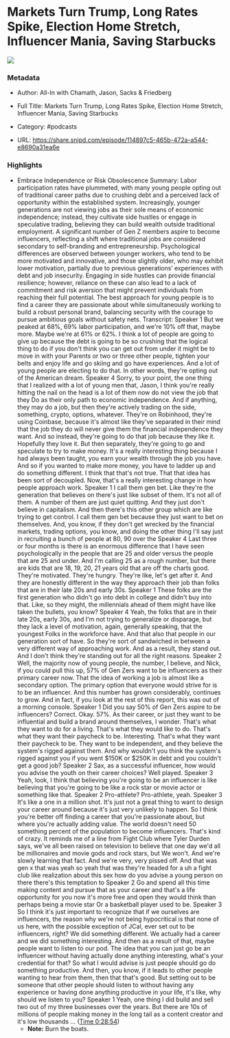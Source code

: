 # Markets Turn Trump, Long Rates Spike, Election Home Stretch, Influencer Mania, Saving Starbucks

![](https://wsrv.nl/?url=https%3A%2F%2Fstatic.libsyn.com%2Fp%2Fassets%2Fa%2F9%2Fc%2Fb%2Fa9cb4d1dadb1ea21%2Fall-in_logo.png&w=100&h=100)

### Metadata

- Author: All-In with Chamath, Jason, Sacks & Friedberg
- Full Title: Markets Turn Trump, Long Rates Spike, Election Home Stretch, Influencer Mania, Saving Starbucks
- Category: #podcasts



- URL: https://share.snipd.com/episode/114897c5-465b-472a-a544-e8690a31ea6e

### Highlights

- Embrace Independence or Risk Obsolescence
  Summary:
  Labor participation rates have plummeted, with many young people opting out of traditional career paths due to crushing debt and a perceived lack of opportunity within the established system.
  Increasingly, younger generations are not viewing jobs as their sole means of economic independence; instead, they cultivate side hustles or engage in speculative trading, believing they can build wealth outside traditional employment. A significant number of Gen Z members aspire to become influencers, reflecting a shift where traditional jobs are considered secondary to self-branding and entrepreneurship.
  Psychological differences are observed between younger workers, who tend to be more motivated and innovative, and those slightly older, who may exhibit lower motivation, partially due to previous generations’ experiences with debt and job insecurity.
  Engaging in side hustles can provide financial resilience; however, reliance on these can also lead to a lack of commitment and risk aversion that might prevent individuals from reaching their full potential.
  The best approach for young people is to find a career they are passionate about while simultaneously working to build a robust personal brand, balancing security with the courage to pursue ambitious goals without safety nets.
  Transcript:
  Speaker 1
  But we peaked at 68%, 69% labor participation, and we're 10% off that, maybe more. Maybe we're at 61% or 62%. I think a lot of people are going to give up because the debt is going to be so crushing that the logical thing to do if you don't think you can get out from under it might be to move in with your Parents or two or three other people, tighten your belts and enjoy life and go skiing and go have experiences. And a lot of young people are electing to do that. In other words, they're opting out of the American dream.
  Speaker 4
  Sorry, to your point, the one thing that I realized with a lot of young men that, Jason, I think you're really hitting the nail on the head is a lot of them now do not view the job that they Do as their only path to economic independence. And if anything, they may do a job, but then they're actively trading on the side, something, crypto, options, whatever. They're on Robinhood, they're using Coinbase, because it's almost like they've separated in their mind that the job they do will never give them the financial independence they want. And so instead, they're going to do that job because they like it. Hopefully they love it. But then separately, they're going to go and speculate to try to make money. It's a really interesting thing because I had always been taught, you earn your wealth through the job you have. And so if you wanted to make more money, you have to ladder up and do something different. I think that that's not true. That that idea has been sort of decoupled. Now, that's a really interesting change in how people approach work.
  Speaker 1
  I call them gen bet. Like they're the generation that believes on there's just like subset of them. It's not all of them. A number of them are just quiet quitting. And they just don't believe in capitalism. And then there's this other group which are like trying to get control. I call them gen bet because they just want to bet on themselves. And, you know, if they don't get wrecked by the financial markets, trading options, you know, and doing the other thing I'll say just in recruiting a bunch of people at 80, 90 over the
  Speaker 4
  Last three or four months is there is an enormous difference that I have seen psychologically in the people that are 25 and older versus the people that are 25 and under. And I'm calling 25 as a rough number, but there are kids that are 18, 19, 20, 21 years old that are off the charts good. They're motivated. They're hungry. They're like, let's get after it. And they are honestly different in the way they approach their job than folks that are in their late 20s and early 30s.
  Speaker 1
  These folks are the first generation who didn't go into debt in college and didn't buy into that. Like, so they might, the millennials ahead of them might have like taken the bullets, you know?
  Speaker 4
  Yeah, the folks that are in their late 20s, early 30s, and I'm not trying to generalize or disparage, but they lack a level of motivation, again, generally speaking, that the youngest Folks in the workforce have. And that also that people in our generation sort of have. So they're sort of sandwiched in between a very different way of approaching work. And as a result, they stand out. And I don't think they're standing out for all the right reasons.
  Speaker 2
  Well, the majority now of young people, the number, I believe, and Nick, if you could pull this up, 57% of Gen Zers want to be influencers as their primary career now. That the idea of working a job is almost like a secondary option. The primary option that everyone would strive for is to be an influencer. And this number has grown considerably, continues to grow. And in fact, if you look at the rest of this report, this was out of a morning console.
  Speaker 1
  Did you say 50% of Gen Zers aspire to be influencers? Correct. Okay. 57%. As their career, or just they want to be influential and build a brand around themselves, I wonder. That's what they want to do for a living. That's what they would like to do. That's what they want their paycheck to be. Interesting. That's what they want their paycheck to be. They want to be independent, and they believe the system's rigged against them. And why wouldn't you think the system's rigged against you if you went $150K or $250K in debt and you couldn't get a good job?
  Speaker 2
  Sax, as a successful influencer, how would you advise the youth on their career choices? Well played.
  Speaker 3
  Yeah, look, I think that believing you're going to be an influencer is like believing that you're going to be like a rock star or movie actor or something like that.
  Speaker 2
  Pro-athlete? Pro-athlete, yeah.
  Speaker 3
  It's like a one in a million shot. It's just not a great thing to want to design your career around because it's just very unlikely to happen. So I think you're better off finding a career that you're passionate about, but where you're actually adding value. The world doesn't need 50 something percent of the population to become influencers. That's kind of crazy. It reminds me of a line from Fight Club where Tyler Durden says, we've all been raised on television to believe that one day we'd all be millionaires and movie gods and rock stars, but We won't. And we're slowly learning that fact. And we're very, very pissed off. And that was gen x that was yeah so yeah that was they're headed for a uh a fight club like realization about this sex how do you advise a young person on there there's this temptation to
  Speaker 2
  Go and spend all this time making content and pursue that as your career and that's a life opportunity for you now it's more free and open they would think than perhaps being a movie star Or a basketball player used to be.
  Speaker 3
  So I think it's just important to recognize that if we ourselves are influencers, the reason why we're not being hypocritical is that none of us here, with the possible exception of JCal, ever set out to be influencers, right? We did something different. We actually had a career and we did something interesting. And then as a result of that, maybe people want to listen to our pod. The idea that you can just go be an influencer without having actually done anything interesting, what's your credential for that? So what I would advise is just people should go do something productive. And then, you know, if it leads to other people wanting to hear from them, then that that's good. But setting out to be someone that other people should listen to without having any experience or having done anything productive in your life, it's like, why should we listen to you?
  Speaker 1
  Yeah, one thing I did build and sell two out of my three businesses over the years. But there are 10s of millions of people making money in the long tail as a content creator and it's low thousands ... ([Time 0:28:54](https://share.snipd.com/snip/ef297e8a-6b16-44c9-a401-adee62b3d79c))
    - **Note:** Burn the boats.
